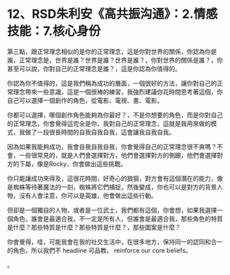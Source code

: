 # 12、RSD朱利安《高共振沟通》：2.情感技能：7.核心身份

第三點，跟正常理念相似的是你的正常理念，這是你對世界的關係，你認為你是誰，正常理念是，世界是誰？世界是誰？世界是誰？，你對世界的關係是誰？，你甚至可以說，你對自己的正常理念是誰？，這是你認為你值得的。

你認為你不值得的，這是我們稱為成功的層面，一個很好的方法，讓你對自己的正常理念帶來一些意識，這是一個很棒的練習，我強烈建議你花時間思考著這個，你自己可以選擇一個創作的角色，從電影、電視、書、電影。

你都可以選擇，哪個創作角色能夠為你最好？，不是你想要的角色，而是你對自己的正常理念，你會覺得這完全是你，我對自己的正常理念，這就是我用來做的模式，我做了一段很長時間的自我自我自我，這會讓我自我自我。

因為如果我能夠成功，我會自我自我自我，你會覺得自己的正常理念很不爽嗎？不會，一些很常見的，就是人們會選擇對方，他們會選擇對方的側踢，他們會選擇對方的下屬，像是Rocky，你會做出這些挑戰。

你只能讓成功來得及，這很花時間，好奇心的狼狽，對方會有這個潛在的能力，像是蜘蛛等待著魔法的一刻，蜘蛛將它們捕捉，然後變成，你也可以是對方的背景人物，沒有人會注意，你可以是英雄，他會做出這些行動。

但卻是一個獨自的人物，或者是一位武士，我們都有這個，你會想，如果我選擇一個角色，誰會是最適合我，不一定是所有人，但誰會是最適合我，那些角色的特質是什麼？那些特質是什麼？那些特質是什麼？，那些圖案是什麼？

你會覺得，哇，可能我會在我的社交生活中，在很多地方，保持同一的認同和合一的角色，所以我們不 headline 可品教， reinforce our core beliefs。

。
